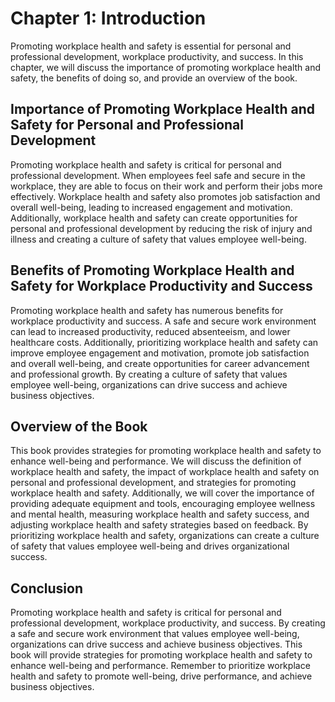 Chapter 1: Introduction
=======================

Promoting workplace health and safety is essential for personal and professional development, workplace productivity, and success. In this chapter, we will discuss the importance of promoting workplace health and safety, the benefits of doing so, and provide an overview of the book.

Importance of Promoting Workplace Health and Safety for Personal and Professional Development
---------------------------------------------------------------------------------------------

Promoting workplace health and safety is critical for personal and professional development. When employees feel safe and secure in the workplace, they are able to focus on their work and perform their jobs more effectively. Workplace health and safety also promotes job satisfaction and overall well-being, leading to increased engagement and motivation. Additionally, workplace health and safety can create opportunities for personal and professional development by reducing the risk of injury and illness and creating a culture of safety that values employee well-being.

Benefits of Promoting Workplace Health and Safety for Workplace Productivity and Success
----------------------------------------------------------------------------------------

Promoting workplace health and safety has numerous benefits for workplace productivity and success. A safe and secure work environment can lead to increased productivity, reduced absenteeism, and lower healthcare costs. Additionally, prioritizing workplace health and safety can improve employee engagement and motivation, promote job satisfaction and overall well-being, and create opportunities for career advancement and professional growth. By creating a culture of safety that values employee well-being, organizations can drive success and achieve business objectives.

Overview of the Book
--------------------

This book provides strategies for promoting workplace health and safety to enhance well-being and performance. We will discuss the definition of workplace health and safety, the impact of workplace health and safety on personal and professional development, and strategies for promoting workplace health and safety. Additionally, we will cover the importance of providing adequate equipment and tools, encouraging employee wellness and mental health, measuring workplace health and safety success, and adjusting workplace health and safety strategies based on feedback. By prioritizing workplace health and safety, organizations can create a culture of safety that values employee well-being and drives organizational success.

Conclusion
----------

Promoting workplace health and safety is critical for personal and professional development, workplace productivity, and success. By creating a safe and secure work environment that values employee well-being, organizations can drive success and achieve business objectives. This book will provide strategies for promoting workplace health and safety to enhance well-being and performance. Remember to prioritize workplace health and safety to promote well-being, drive performance, and achieve business objectives.
